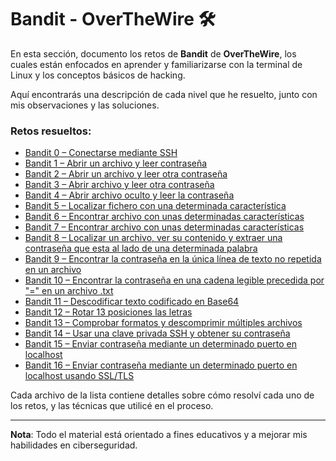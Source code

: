 # Bandit - OverTheWire 🛠️

En esta sección, documento los retos de **Bandit** de **OverTheWire**, los cuales están enfocados en aprender y familiarizarse con la terminal de Linux y los conceptos básicos de hacking.

Aquí encontrarás una descripción de cada nivel que he resuelto, junto con mis observaciones y las soluciones.

### Retos resueltos:

- [Bandit 0 – Conectarse mediante SSH](./Bandit00.md)
- [Bandit 1 – Abrir un archivo y leer contraseña](./Bandit01.md)
- [Bandit 2 – Abrir un archivo y leer otra contraseña](./Bandit02.md)
- [Bandit 3 – Abrir archivo y leer otra contraseña](./Bandit03.md)
- [Bandit 4 – Abrir archivo oculto y leer la contraseña](./Bandit04.md)
- [Bandit 5 – Localizar fichero con una determinada característica](./Bandit05.md)
- [Bandit 6 – Encontrar archivo con unas determinadas características](./Bandit06.md)
- [Bandit 7 – Encontrar archivo con unas determinadas características](./Bandit07.md)
- [Bandit 8 – Localizar un archivo, ver su contenido y extraer una contraseña que esta al lado de una determinada palabra](./Bandit08.md)
- [Bandit 9 – Encontrar la contraseña en la única línea de texto no repetida en un archivo](./Bandit09.md)
- [Bandit 10 – Encontrar la contraseña en una cadena legible precedida por "=" en un archivo .txt](./Bandit10.md)
- [Bandit 11 – Descodificar texto codificado en Base64](./Bandit11.md)
- [Bandit 12 – Rotar 13 posiciones las letras](./Bandit12.md)
- [Bandit 13 – Comprobar formatos y descomprimir múltiples archivos](./Bandit13.md)
- [Bandit 14 – Usar una clave privada SSH y obtener su contraseña](./Bandit14.md)
- [Bandit 15 – Enviar contraseña mediante un determinado puerto en localhost](./Bandit15.md)
- [Bandit 16 – Enviar contraseña mediante un determinado puerto en localhost usando SSL/TLS](./Bandit16.md)

Cada archivo de la lista contiene detalles sobre cómo resolví cada uno de los retos, y las técnicas que utilicé en el proceso.

---

**Nota**: Todo el material está orientado a fines educativos y a mejorar mis habilidades en ciberseguridad.
